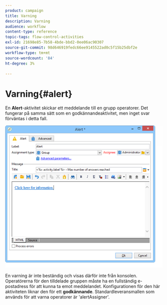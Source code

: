```yaml
---
product: campaign
title: Varning
description: Varning
audience: workflow
content-type: reference
topic-tags: flow-control-activities
exl-id: 21698e85-7b58-4bde-bbd2-0ee06ac90307
source-git-commit: 98d646919fedc66ee9145522ad0c5f15b25dbf2e
workflow-type: tm+mt
source-wordcount: '84'
ht-degree: 3%

---
```


# Varning{#alert}

En **Alert**-aktivitet skickar ett meddelande till en grupp operatorer. Det fungerar på samma sätt som en godkännandeaktivitet, men inget svar förväntas i detta fall.

![](assets/edit_alerte.png)

En varning är inte beständig och visas därför inte från konsolen. Operatörerna för den tilldelade gruppen måste ha en fullständig e-postadress för att kunna ta emot meddelandet. Konfigurationen för den här aktiviteten liknar den för ett **godkännande**. Standardleveransmallen som används för att varna operatorer är &#39;alertAssigner&#39;.
